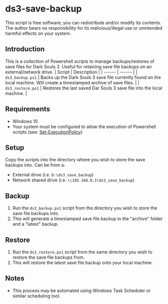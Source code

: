 # ds3-save-backup
This script is free software; you can redistribute and/or modify its contents. The author bears no responsibility for its malicious/illegal use or unintended harmful effects on your system.

## Introduction
This is a collection of Powershell scripts to manage backups/restores of save files for Dark Souls 3. Useful for retaining save file backups on an external/network drive.
| Script | Description |
| ------ | ------ |
| `ds3_backup.ps1` | Backs up the Dark Souls 3 save file currently found on the local machine. Will create a timestamped archive of save files. |
| `ds3_restore.ps1` | Restores the last saved Dar Souls 3 save file into the local machine. |

## Requirements
* Windows 10
* Your system must be configured to allow the execution of Powershell scripts (see: [Set-ExecutionPolicy](https://docs.microsoft.com/en-us/powershell/module/microsoft.powershell.security/set-executionpolicy?view=powershell-7.1))

## Setup
Copy the scripts into the directory where you wish to store the save backups into. Can be from a:
* External drive (i.e. `D:\ds3_save_backup`)
* Network shared drive (i.e. `\\192.168.0.1\ds3_save_backup`)

## Backup
1. Run the `ds3_backup.ps1` script from the directory you wish to store the save file backups into.
2. This will generate a timestamped save file backup in the "archive" folder and a "latest" backup.

## Restore
1. Run the `ds3_restore.ps1` script from the same directory you wish to restore the save file backups from.
2. This will restore the latest save file backup onto your local machine.

## Notes
* This process may be automated using Windows Task Scheduler or similar scheduling tool.
